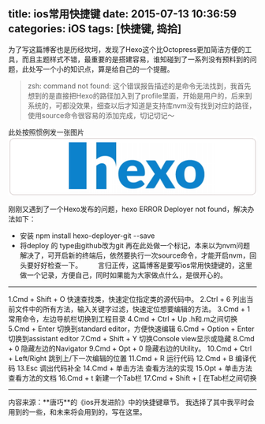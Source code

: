 title: ios常用快捷键
date: 2015-07-13 10:36:59
categories: iOS
tags: [快捷键, 捣拾]
---
为了写这篇博客也是历经坎坷，发现了Hexo这个比Octopress更加简洁方便的工具，而且主题样式不错，最重要的是搭建容易，谁知碰到了一系列没有预料到的问题，此处写一个小的知识点，算是给自己的一个提醒。
>zsh: command not found: 这个错误报告描述的是命令无法找到，我首先想到的是直接把Hexo的路径加入到了profile里面，开始是用户的，后来到系统的，可都没效果，细查以后才知道是支持库nvm没有找到对应的路径，使用source命令很容易的添加完成，切记切记～
  
此处按照惯例发一张图片
![Hexo](/images/4.1_Hexo.gif)
<!--more-->
刚刚又遇到了一个Hexo发布的问题，hexo ERROR Deployer not found，解决办法如下：
* 安装 npm install hexo-deployer-git --save
* 将deploy 的 type由github改为git
再在此处做一个标记，本来以为nvm问题解决了，可开启新的终端后，依然要执行一次source命令，才能开启nvm，回头要好好检查一下。
　　言归正传，这篇博客是要写ios常用快捷键的，这里做一个记录，方便自己，同时如果能为大家做点什么，是很开心的。
<hr>
1.Cmd + Shift + O
  快速查找类，快速定位指定类的源代码中。
2.Ctrl + 6
  列出当前文件中的所有方法，输入关键字过滤，快速定位想要编辑的方法。
3.Cmd + 1
  常用命令，左边导航栏切换到工程目录
4.Cmd + Ctrl + Up
  .h和.m之间切换
5.Cmd + Enter
  切换到standard editor，方便快速编辑
6.Cmd + Option + Enter
  切换到assistant editor
7.Cmd + Shift + Y
  切换Console view显示或隐藏
8.Cmd + 0
  隐藏左边的Navigator
9.Cmd + Opt + 0
  隐藏右边的Utility。
10.Cmd + Ctrl + Left/Right
  跳到上/下一次编辑的位置
11.Cmd + R
  运行代码
12.Cmd + B
  编译代码
13.Esc
  调出代码补全
14.Cmd + 单击方法
  查看方法的实现
15.Opt + 单击方法
  查看方法的文档
16.Cmd + t
  新建一个Tab栏
17.Cmd + Shift + [
  在Tab栏之间切换
<hr>
内容来源：**唐巧**的《ios开发进阶》中的快捷键章节。
  我选择了其中我平时会用到的一些，和未来将会用到的，写在这里。